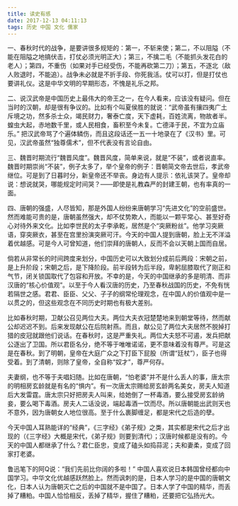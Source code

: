 ```yaml
---
title: 读史有感
date: 2017-12-13 04:11:13
tags: 历史 中国 文化 儒家
---
```



一、春秋时代的战争，是要讲很多规矩的：第一，不斩来使；第二，不以阻隘（不能在阻隘之地搞伏击，打仗必须光明正大）；第三，不擒二毛（不能抓头发花白的老人）；第四，不重伤（如果对手已经受伤，不能再砍第二刀）；第五，不逐北（敌人败退时，不能追）。战争未必就是不折手段、你死我活。仗可以打，但是打仗也要讲礼仪。这是中华文明的早期形态，不愧是礼乐之邦。

二、说汉武帝是中国历史上最伟大的帝王之一，在今人看来，应该没有疑问。但在当时的汉朝，却是很有争议的。比如有个叫夏侯胜的就说：“武帝虽有攘四夷广土斥境之功，然多杀士众，竭民财力，奢泰亡度，天下虚耗，百姓流离，物故者半。蝗虫大起，赤地数千里，或人民相食，畜积至今未复。亡德泽于民，不宜为立庙乐。” 把汉武帝骂了个遍体鳞伤，而且这段话还一五一十地录在了《汉书》里。可见，汉武帝虽然“独尊儒术”，但不代表没有言论自由。

三、魏晋时期流行“魏晋风度”。魏晋风度，简单来说，就是“不装”，或者说直率。魏晋时期崇尚“不装”，例子太多了，举个皇帝的例子：晋朝简文帝去世后，孝武帝继位。可是到了日暮时分，新皇帝还不举丧。身边有人提示：依礼该哭了。皇帝却说：想说就哭，哪能规定时间哭？——即使是礼教森严的封建王朝，也有率真的一面。

四、唐朝的强盛，人尽皆知，那是外国人纷纷来唐朝学习“先进文化”的空前盛世。然而难能可贵的是，唐朝虽然强大，却不仗势欺人，而能以一颗平常心、甚至好奇心对待外来文化。比如李世民的太子李承乾，居然是个“突厥粉丝”。他学习突厥语，穿突厥衣，甚至在宫里扮演突厥可汗。今天的中国人提到唐朝，脸上无不洋溢着优越感。可是今人可曾知道，他们崇拜的唐朝人，反而不会以天朝上国而自居。

倘若从非常长的时间跨度来划分，中国历史可以大致划分成前后两段：宋朝之前，是上升阶段；宋朝之后，是下降阶段。前半段转为后半段，卑躬屈膝取代了刚正和气节，闭关锁国取代了包容和开放。不幸的是，今天的中国继承的多是明清、而非汉唐的“核心价值观”。以至于今人看汉唐的历史，乃至春秋战国的历史，不免有恍若隔世之感。君君、臣臣、父父、子子的纲常伦理观念，在中国人的价值观中是一以贯之的，但这些观念在不同历史时期也有极大差别。

比如春秋时期，卫献公召见两位大夫。两位大夫衣冠楚楚地来到朝堂等待，然而献公却迟迟不到。后来发现献公在后院射燕。而且，献公见了两位大夫居然不脱掉打猎的皮冠就跟他们说话。在春秋时，这是严重失礼。两位大夫怒不可遏，发兵把献公逐出了卫国。所以君臣名分，绝不等于唯唯诺诺，更不意味着没有尊严。可是这是在春秋。到了明朝，皇帝在大庭广众之下打臣下屁股（所谓“廷杖”），臣子也得受着。到了清朝，则除了皇帝，全自称“奴才”，尊严何存。

夫妻纲，也不等于夫唱妇随。比如在唐朝，“怕老婆”并不是什么丢人的事，唐太宗的明相房玄龄就是有名的“惧内”。有一次唐太宗赐给房玄龄两名美女，房夫人知道后大发雷霆。唐太宗只好把房夫人叫来，给她倒了一杯毒酒，要么接受房玄龄纳妾，要么喝下毒酒。房夫人二话没说，端起毒酒一饮而尽。所以唐朝能出武则天也不意外，因为唐朝女人地位很高。至于什么裹脚缠足，都是宋代之后造的孽。

今天中国人耳熟能详的“经典”，《三字经》《弟子规》之类，其实都是宋代之后才出现的（《三字经》大概是宋代，《弟子规》则要到清代）；汉唐时候都是没有的。今天的中国人都继承了什么？君仁臣忠，变成了磕头如捣蒜泥；夫和妻柔，变成了回家打老婆。

鲁迅笔下的阿Q说：“我们先前比你阔的多啦！” 中国人喜欢说日本韩国曾经都向中国学习。中华文化优越感跃然脸上。然而讽刺的是，日本人学习的是中国的唐朝文化，日本人认为唐朝灭亡之后的中国就不是中国了。日本人学了中国的精华，而丢掉了糟粕。中国人恰恰相反，丢掉了精华，握住了糟粕，还要把它弘扬光大。
